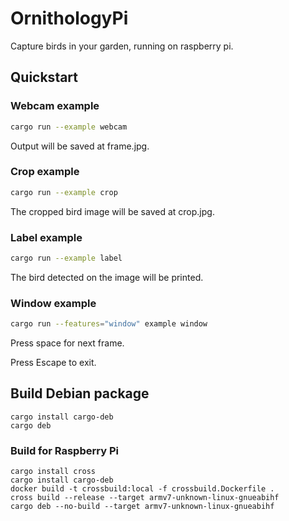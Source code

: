 # OrnithologyPi
Capture birds in your garden, running on raspberry pi.

## Quickstart

### Webcam example

```sh
cargo run --example webcam
```

Output will be saved at frame.jpg.

### Crop example

```sh
cargo run --example crop
```

The cropped bird image will be saved at crop.jpg.

### Label example

```sh
cargo run --example label
```

The bird detected on the image will be printed.

### Window example

```sh
cargo run --features="window" example window
```

Press space for next frame.

Press Escape to exit.

## Build Debian package

```
cargo install cargo-deb
cargo deb
```

### Build for Raspberry Pi

```
cargo install cross
cargo install cargo-deb
docker build -t crossbuild:local -f crossbuild.Dockerfile .
cross build --release --target armv7-unknown-linux-gnueabihf
cargo deb --no-build --target armv7-unknown-linux-gnueabihf
```
